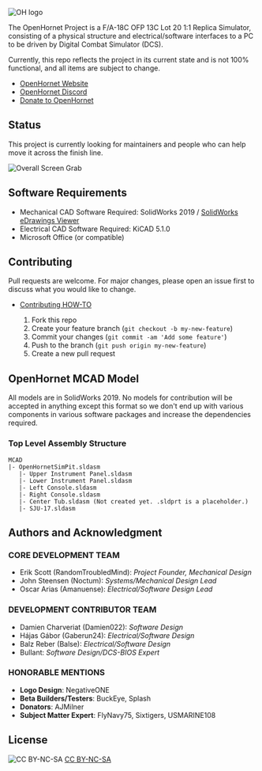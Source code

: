 ![OH logo](https://github.com/jrsteensen/OpenHornet/blob/master/images/Logo/open_hornet_horizontal_final.png)

The OpenHornet Project is a F/A-18C OFP 13C Lot 20 1:1 Replica Simulator, consisting of a physical structure and electrical/software interfaces to a PC to be driven by Digital Combat Simulator (DCS).

Currently, this repo reflects the project in its current state and is not 100% functional, and all items are subject to change.

* [OpenHornet Website](https://www.openhornet.com)
* [OpenHornet Discord](https://discord.gg/G5PA5ju)
* [Donate to OpenHornet](https://www.openhornet.com/campaigns/donate/)

## Status
This project is currently looking for maintainers and people who can help move it across the finish line. 

![Overall Screen Grab](https://github.com/jrsteensen/OpenHornet/blob/master/images/Glareshields.2019.10.21.PNG)

## Software Requirements

* Mechanical CAD Software Required: SolidWorks 2019 / [SolidWorks eDrawings Viewer](https://www.solidworks.com/sw/support/eDrawings/e2_register.htm)
* Electrical CAD Software Required: KiCAD 5.1.0
* Microsoft Office (or compatible)

## Contributing
Pull requests are welcome. For major changes, please open an issue first to discuss what you would like to change.

* [Contributing HOW-TO](CONTRIBUTING.md)

    1. Fork this repo
    1. Create your feature branch (`git checkout -b my-new-feature`)
    1. Commit your changes (`git commit -am 'Add some feature'`)
    1. Push to the branch (`git push origin my-new-feature`)
    1. Create a new pull request

## OpenHornet MCAD Model

All models are in SolidWorks 2019. No models for contribution will be accepted in anything except this format so we don't end up with various components in various software packages and increase the dependencies required.

### Top Level Assembly Structure

```
MCAD
|- OpenHornetSimPit.sldasm
   |- Upper Instrument Panel.sldasm
   |- Lower Instrument Panel.sldasm
   |- Left Console.sldasm
   |- Right Console.sldasm
   |- Center Tub.sldasm (Not created yet. .sldprt is a placeholder.)
   |- SJU-17.sldasm
```

## Authors and Acknowledgment

### CORE DEVELOPMENT TEAM
* Erik Scott (RandomTroubledMind): _Project Founder, Mechanical Design_
* John Steensen (Noctum): _Systems/Mechanical Design Lead_
* Oscar Arias (Amanuense): _Electrical/Software Design Lead_

### DEVELOPMENT CONTRIBUTOR TEAM
* Damien Charveriat (Damien022): _Software Design_
* Hájas Gábor (Gaberun24): _Electrical/Software Design_
* Balz Reber (Balse): _Electrical/Software Design_
* Bullant: _Software Design/DCS-BIOS Expert_

### HONORABLE MENTIONS
* __Logo Design__: NegativeONE
* __Beta Builders/Testers__: BuckEye, Splash
* __Donators__: AJMilner
* **Subject Matter Expert**: FlyNavy75, Sixtigers, USMARINE108

## License
![CC BY-NC-SA](https://i.creativecommons.org/l/by-nc-sa/4.0/88x31.png "CC BY-NC-SA")
[CC BY-NC-SA](http://creativecommons.org/licenses/by-nc-sa/4.0/)
